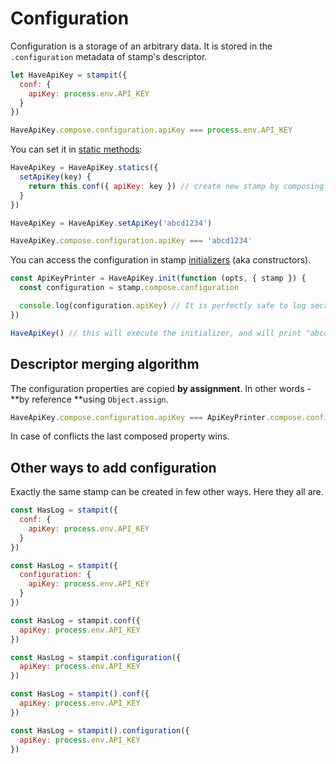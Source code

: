 # Configuration

Configuration is a storage of an arbitrary data. It is stored in the `.configuration` metadata of stamp's descriptor.

```js
let HaveApiKey = stampit({
  conf: {
    apiKey: process.env.API_KEY
  }
})

HaveApiKey.compose.configuration.apiKey === process.env.API_KEY
```

You can set it in [static methods](/static-properties.md):

```js
HaveApiKey = HaveApiKey.statics({
  setApiKey(key) {
    return this.conf({ apiKey: key }) // create new stamp by composing parent stamp with some configuration
  }
})

HaveApiKey = HaveApiKey.setApiKey('abcd1234')

HaveApiKey.compose.configuration.apiKey === 'abcd1234'
```

You can access the configuration in stamp [initializers](/initializers.md) \(aka constructors\).

```js
const ApiKeyPrinter = HaveApiKey.init(function (opts, { stamp }) {
  const configuration = stamp.compose.configuration

  console.log(configuration.apiKey) // It is perfectly safe to log secret API keys. Right?
})

HaveApiKey() // this will execute the initializer, and will print "abcd1234" to the console
```

## Descriptor merging algorithm

The configuration properties are copied **by assignment**. In other words - **by reference **using `Object.assign`.

```js
HaveApiKey.compose.configuration.apiKey === ApiKeyPrinter.compose.configuration.apiKey
```

In case of conflicts the last composed property wins.

## Other ways to add configuration

Exactly the same stamp can be created in few other ways. Here they all are.

```js
const HasLog = stampit({
  conf: {
    apiKey: process.env.API_KEY
  }
})

const HasLog = stampit({
  configuration: {
    apiKey: process.env.API_KEY
  }
})

const HasLog = stampit.conf({
  apiKey: process.env.API_KEY
})

const HasLog = stampit.configuration({
  apiKey: process.env.API_KEY
})

const HasLog = stampit().conf({
  apiKey: process.env.API_KEY
})

const HasLog = stampit().configuration({
  apiKey: process.env.API_KEY
})
```




